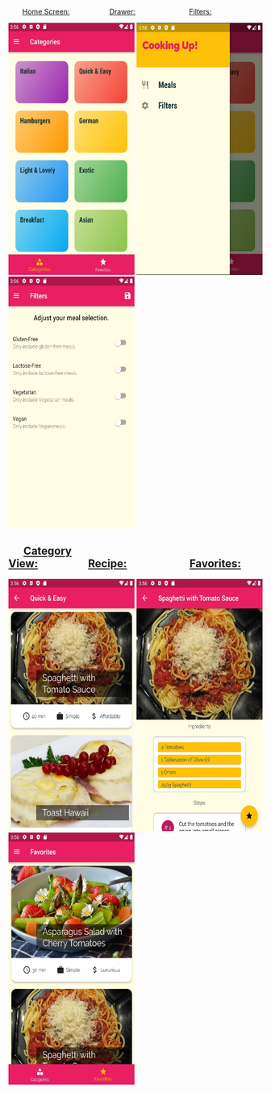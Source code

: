 <p align="center> 
# <strong>Meals App</strong> 
</p>
## This mobile application uses the convenience and flexibility of the Flutter framework with Dart to track various meals, their recipes, and other details pertaining to each meal.

##        <ins>Home Screen:</ins>                    <ins>Drawer:</ins>                           <ins>Filters:</ins>
<img src = "https://github.com/BrandonScanlon/Meals_App/blob/master/images/Meals%20App%201.jpg" width="250" height="500"/> <img src = "https://github.com/BrandonScanlon/Meals_App/blob/master/images/Meals%20App%202.jpg" width="250" height="500"/> <img src ="https://github.com/BrandonScanlon/Meals_App/blob/master/images/Meals%20App%203.jpg" width="250" height="500"/> 
##       <ins>Category View:</ins>                    <ins>Recipe:</ins>                         <ins>Favorites:</ins>
<img src = "https://github.com/BrandonScanlon/Meals_App/blob/master/images/Meals%20App%204.jpg" width="250" height="500"/> <img src = "https://github.com/BrandonScanlon/Meals_App/blob/master/images/Meals%20App%205.jpg" width="250" height="500"/> <img src = "https://github.com/BrandonScanlon/Meals_App/blob/master/images/Meals%20App%206.jpg" width="250" height="500"/> 
